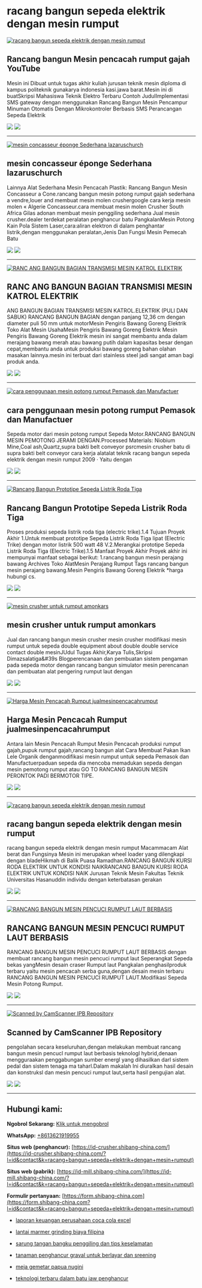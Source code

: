# racang bangun sepeda elektrik dengan mesin rumput

<a href="https://swt.shibang-china.com/?l=id&img&k=racang+bangun+sepeda+elektrik+dengan+mesin+rumput" target="_blank">![racang bangun sepeda elektrik dengan mesin rumput](http://static.shibang-china.com/all-800x300/523.jpg)</a>

## Rancang bangun Mesin pencacah rumput gajah YouTube
Mesin ini Dibuat untuk tugas akhir kuliah jurusan teknik mesin diploma di kampus politeknik gunakarya indonesia kasi.jawa barat.Mesin ini di buatSkripsi Mahasiswa Teknik Elektro Terbaru Contoh JudulImplementasi SMS gateway dengan menggunakan Rancang Bangun Mesin Pencampur Minuman Otomatis Dengan Mikrokontroler Berbasis SMS Perancangan Sepeda Elektrik


<a href="https://whatsapp.shibangsoft.com/WhatsApp.php" target="_blank" title="WhatsApp">![](http://static.shibang-china.com/icon/whatsapp.png)</a> <a href="https://swt.shibang-china.com/?l=id&icon&k=racang+bangun+sepeda+elektrik+dengan+mesin+rumput" target="_blank">![](http://static.shibang-china.com/icon/chat-id.png)</a>

---

<a href="https://swt.shibang-china.com/?l=id&img&k=racang+bangun+sepeda+elektrik+dengan+mesin+rumput" target="_blank">![mesin concasseur éponge Sederhana lazaruschurch](http://static.shibang-china.com/all-800x300/1071.jpg)</a>

## mesin concasseur éponge Sederhana lazaruschurch
Lainnya Alat Sederhana Mesin Pencacah Plastik: Rancang Bangun Mesin Concasseur a Cone.rancang bangun mesin potong rumput gajah sederhana a vendre,louer and membuat mesin molen crushergoogle cara kerja mesin molen « Algerie Concasseur.cara membuat mesin molen Crusher South Africa Gilas adonan membuat mesin penggiling sederhana Jual mesin crusher.dealer terdekat peralatan penghancur batu PangkalanMesin Potong Kain Pola Sistem Laser,cara:aliran elektron di dalam penghantar listrik,dengan menggunakan peralatan,Jenis Dan Fungsi Mesin Pemecah Batu


<a href="https://whatsapp.shibangsoft.com/WhatsApp.php" target="_blank" title="WhatsApp">![](http://static.shibang-china.com/icon/whatsapp.png)</a> <a href="https://swt.shibang-china.com/?l=id&icon&k=racang+bangun+sepeda+elektrik+dengan+mesin+rumput" target="_blank">![](http://static.shibang-china.com/icon/chat-id.png)</a>

---

<a href="https://swt.shibang-china.com/?l=id&img&k=racang+bangun+sepeda+elektrik+dengan+mesin+rumput" target="_blank">![RANC ANG BANGUN BAGIAN TRANSMISI MESIN KATROL ELEKTRIK](http://static.shibang-china.com/all-800x300/291.jpg)</a>

## RANC ANG BANGUN BAGIAN TRANSMISI MESIN KATROL ELEKTRIK
ANG BANGUN BAGIAN TRANSMISI MESIN KATROL.ELEKTRIK (PULI DAN SABUK) RANCANG BANGUN BAGIAN dengan panjang 12,36 cm dengan diameter puli 50 mm untuk motorMesin Pengiris Bawang Goreng Elektrik Toko Alat Mesin UsahaMesin Pengiris Bawang Goreng Elektrik Mesin Pengiris Bawang Goreng Elektrik mesin ini sangat membantu anda dalam merajang bawang merah atau bawang putih dalam kapasitas besar dengan cepat,membantu anda untuk produksi bawang goreng bahan olahan masakan lainnya.mesin ini terbuat dari stainless steel jadi sangat aman bagi produk anda.


<a href="https://whatsapp.shibangsoft.com/WhatsApp.php" target="_blank" title="WhatsApp">![](http://static.shibang-china.com/icon/whatsapp.png)</a> <a href="https://swt.shibang-china.com/?l=id&icon&k=racang+bangun+sepeda+elektrik+dengan+mesin+rumput" target="_blank">![](http://static.shibang-china.com/icon/chat-id.png)</a>

---

<a href="https://swt.shibang-china.com/?l=id&img&k=racang+bangun+sepeda+elektrik+dengan+mesin+rumput" target="_blank">![cara penggunaan mesin potong rumput Pemasok dan Manufactuer](http://static.shibang-china.com/all-800x300/601.jpg)</a>

## cara penggunaan mesin potong rumput Pemasok dan Manufactuer
Sepeda motor dari mesin potong rumput Sepeda Motor.RANCANG BANGUN MESIN PEMOTONG JERAMI DENGAN.Processed Materials: Niobium Mine,Coal ash,Quartz,supra bakti belt conveyor psrcmesin crusher batu di supra bakti belt conveyor cara kerja alatalat teknik racang bangun sepeda elektrik dengan mesin rumput 2009 · Yaitu dengan


<a href="https://whatsapp.shibangsoft.com/WhatsApp.php" target="_blank" title="WhatsApp">![](http://static.shibang-china.com/icon/whatsapp.png)</a> <a href="https://swt.shibang-china.com/?l=id&icon&k=racang+bangun+sepeda+elektrik+dengan+mesin+rumput" target="_blank">![](http://static.shibang-china.com/icon/chat-id.png)</a>

---

<a href="https://swt.shibang-china.com/?l=id&img&k=racang+bangun+sepeda+elektrik+dengan+mesin+rumput" target="_blank">![Rancang Bangun Prototipe Sepeda Listrik Roda Tiga](http://static.shibang-china.com/all-800x300/572.jpg)</a>

## Rancang Bangun Prototipe Sepeda Listrik Roda Tiga
Proses produksi sepeda listrik roda tiga (electric trike).1.4 Tujuan Proyek Akhir 1.Untuk membuat prototipe Sepeda Listrik Roda Tiga lipat (Electric Trike) dengan motor listrik 500 watt 48 V.2.Merangkai prototipe Sepeda Listrik Roda Tiga (Electric Trike).1.5 Manfaat Proyek Akhir Proyek akhir ini mempunyai manfaat sebagai berikut: 1.rancang bangun mesin perajang bawang Archives Toko AlatMesin Perajang Rumput Tags rancang bangun mesin perajang bawang.Mesin Pengiris Bawang Goreng Elektrik *harga hubungi cs.


<a href="https://whatsapp.shibangsoft.com/WhatsApp.php" target="_blank" title="WhatsApp">![](http://static.shibang-china.com/icon/whatsapp.png)</a> <a href="https://swt.shibang-china.com/?l=id&icon&k=racang+bangun+sepeda+elektrik+dengan+mesin+rumput" target="_blank">![](http://static.shibang-china.com/icon/chat-id.png)</a>

---

<a href="https://swt.shibang-china.com/?l=id&img&k=racang+bangun+sepeda+elektrik+dengan+mesin+rumput" target="_blank">![mesin crusher untuk rumput amonkars](http://static.shibang-china.com/all-800x300/426.jpg)</a>

## mesin crusher untuk rumput amonkars
Jual dan rancang bangun mesin crusher mesin crusher modifikasi mesin rumput untuk sepeda double equipment about double double service contact double mesinJUdul Tugas Akhir,Karya Tulis,Skripsi Dimazsalatiga&#39s Blogperencanaan dan pembuatan sistem pengaman pada sepeda motor dengan rancang bangun simulator mesin perencanan dan pembuatan alat pengering rumput laut dengan


<a href="https://whatsapp.shibangsoft.com/WhatsApp.php" target="_blank" title="WhatsApp">![](http://static.shibang-china.com/icon/whatsapp.png)</a> <a href="https://swt.shibang-china.com/?l=id&icon&k=racang+bangun+sepeda+elektrik+dengan+mesin+rumput" target="_blank">![](http://static.shibang-china.com/icon/chat-id.png)</a>

---

<a href="https://swt.shibang-china.com/?l=id&img&k=racang+bangun+sepeda+elektrik+dengan+mesin+rumput" target="_blank">![Harga Mesin Pencacah Rumput jualmesinpencacahrumput](http://static.shibang-china.com/all-800x300/568.jpg)</a>

## Harga Mesin Pencacah Rumput jualmesinpencacahrumput
Antara lain Mesin Pencacah Rumput Mesin Pencacah produksi rumput gajah,pupuk rumput gajah,rancang bangun alat Cara Membuat Pakan Ikan Lele Organik denganmodifikasi mesin rumput untuk sepeda Pemasok dan Manufactuerpaduan sepeda dia mencoba memadukan sepeda dengan mesin pemotong rumput atau GO TO RANCANG BANGUN MESIN PERONTOK PADI BERMOTOR TIPE.


<a href="https://whatsapp.shibangsoft.com/WhatsApp.php" target="_blank" title="WhatsApp">![](http://static.shibang-china.com/icon/whatsapp.png)</a> <a href="https://swt.shibang-china.com/?l=id&icon&k=racang+bangun+sepeda+elektrik+dengan+mesin+rumput" target="_blank">![](http://static.shibang-china.com/icon/chat-id.png)</a>

---

<a href="https://swt.shibang-china.com/?l=id&img&k=racang+bangun+sepeda+elektrik+dengan+mesin+rumput" target="_blank">![racang bangun sepeda elektrik dengan mesin rumput](http://static.shibang-china.com/all-800x300/241.jpg)</a>

## racang bangun sepeda elektrik dengan mesin rumput
racang bangun sepeda elektrik dengan mesin rumput Macammacam Alat berat dan Fungsinya Mesin ini merupakan wheel loader yang dilengkapi dengan bladeHikmah di Balik Puasa Ramadhan.RANCANG BANGUN KURSI RODA ELEKTRIK UNTUK KONDISI NAIKRANCANG BANGUN KURSI RODA ELEKTRIK UNTUK KONDISI NAIK Jurusan Teknik Mesin Fakultas Teknik Universitas Hasanuddin individu dengan keterbatasan gerakan


<a href="https://whatsapp.shibangsoft.com/WhatsApp.php" target="_blank" title="WhatsApp">![](http://static.shibang-china.com/icon/whatsapp.png)</a> <a href="https://swt.shibang-china.com/?l=id&icon&k=racang+bangun+sepeda+elektrik+dengan+mesin+rumput" target="_blank">![](http://static.shibang-china.com/icon/chat-id.png)</a>

---

<a href="https://swt.shibang-china.com/?l=id&img&k=racang+bangun+sepeda+elektrik+dengan+mesin+rumput" target="_blank">![RANCANG BANGUN MESIN PENCUCI RUMPUT LAUT BERBASIS](http://static.shibang-china.com/all-800x300/141.jpg)</a>

## RANCANG BANGUN MESIN PENCUCI RUMPUT LAUT BERBASIS
RANCANG BANGUN MESIN PENCUCI RUMPUT LAUT BERBASIS dengan membuat rancang bangun mesin pencuci rumput laut Seperangkat Sepeda bekas yangMesin desain craser Rumput laut Pangkalan penghasilproduk terbaru yaitu mesin pencacah serba guna,dengan desain mesin terbaru RANCANG BANGUN MESIN PENCUCI RUMPUT LAUT.Modifikasi Sepeda Mesin Potong Rumput.


<a href="https://whatsapp.shibangsoft.com/WhatsApp.php" target="_blank" title="WhatsApp">![](http://static.shibang-china.com/icon/whatsapp.png)</a> <a href="https://swt.shibang-china.com/?l=id&icon&k=racang+bangun+sepeda+elektrik+dengan+mesin+rumput" target="_blank">![](http://static.shibang-china.com/icon/chat-id.png)</a>

---

<a href="https://swt.shibang-china.com/?l=id&img&k=racang+bangun+sepeda+elektrik+dengan+mesin+rumput" target="_blank">![Scanned by CamScanner IPB Repository](http://static.shibang-china.com/all-800x300/1239.jpg)</a>

## Scanned by CamScanner IPB Repository
pengolahan secara keseluruhan,dengan melakukan membuat rancang bangun mesin pencucl rumput laut berbasis teknologl hybrid,denaan mengguraakan penggabungan sumber energl yang dihasilkan darl sistem pedal dan sistem tenaga ma taharl.Dalam makalah Ini diuralkan hasil desain dan konstruksl dan mesin pencuci rumput laut,serta hasil pengujian alat.

<a href="https://whatsapp.shibangsoft.com/WhatsApp.php" target="_blank" title="WhatsApp">![](http://static.shibang-china.com/icon/whatsapp.png)</a> <a href="https://swt.shibang-china.com/?l=id&icon&k=racang+bangun+sepeda+elektrik+dengan+mesin+rumput" target="_blank">![](http://static.shibang-china.com/icon/chat-id.png)</a>

---
## Hubungi kami:

**Ngobrol Sekarang:** [Klik untuk mengobrol](https://swt.shibang-china.com?l=id&contact&k=racang+bangun+sepeda+elektrik+dengan+mesin+rumput)

**WhatsApp:**  [+8613621919955](https://whatsapp.shibangsoft.com/WhatsApp.php)

**Situs web (penghancur):** [https://id-crusher.shibang-china.com/](https://id-crusher.shibang-china.com/?l=id&contact&k=racang+bangun+sepeda+elektrik+dengan+mesin+rumput)

**Situs web (pabrik):** [https://id-mill.shibang-china.com/](https://id-mill.shibang-china.com/?l=id&contact&k=racang+bangun+sepeda+elektrik+dengan+mesin+rumput)

**Formulir pertanyaan:** [https://form.shibang-china.com](https://form.shibang-china.com?l=id&contact&k=racang+bangun+sepeda+elektrik+dengan+mesin+rumput)

* [laporan keuangan perusahaan coca cola excel](../40/laporan%20keuangan%20perusahaan%20coca%20cola%20excel.md)

* [lantai marmer grinding biaya filipina](../40/lantai%20marmer%20grinding%20biaya%20filipina.md)

* [sarung tangan bangku penggiling dan tips keselamatan](../36/sarung%20tangan%20bangku%20penggiling%20dan%20tips%20keselamatan.md)

* [tanaman penghancur graval untuk berlayar dan sreening](../35/tanaman%20penghancur%20graval%20untuk%20berlayar%20dan%20sreening.md)

* [meja gemetar papua nugini](../32/meja%20gemetar%20papua%20nugini.md)

* [teknologi terbaru dalam batu jaw penghancur](../38/teknologi%20terbaru%20dalam%20batu%20jaw%20penghancur.md)